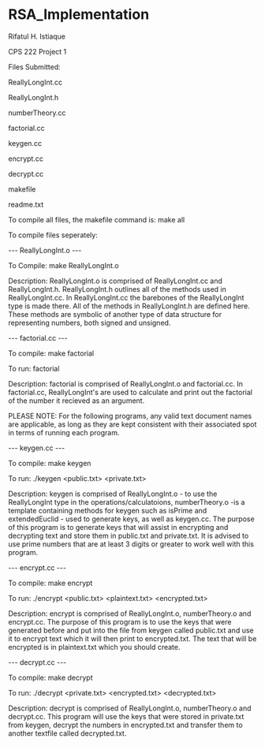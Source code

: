 # RSA_Implementation

Rifatul H. Istiaque

CPS 222 Project 1

 

Files Submitted:

ReallyLongInt.cc

ReallyLongInt.h

numberTheory.cc

factorial.cc

keygen.cc

encrypt.cc

decrypt.cc

makefile

readme.txt

 

 

To compile all files, the makefile command is: make all

 

To compile files seperately:

 

--- ReallyLongInt.o ---

To Compile: make ReallyLongInt.o

Description: ReallyLongInt.o is comprised of ReallyLongInt.cc and ReallyLongInt.h. ReallyLongInt.h outlines all of the methods used in ReallyLongInt.cc. In ReallyLongInt.cc the barebones of the ReallyLongInt type is made there. All of the methods in ReallyLongInt.h are defined here. These methods are symbolic of another type of data structure for representing numbers, both signed and unsigned.

 

--- factorial.cc ---

To compile: make factorial

To run: factorial <number>

Description: factorial is comprised of ReallyLongInt.o and factorial.cc. In factorial.cc, ReallyLongInt's are used to calculate and print out the factorial of the number it recieved as an argument.

 

PLEASE NOTE: For the following programs, any valid text document names are applicable, as long as they are kept consistent with their associated spot in terms of running each program.

 

--- keygen.cc ---

To compile: make keygen

To run: ./keygen <prime number> <different prime number> <public.txt> <private.txt>

Description: keygen is comprised of ReallyLongInt.o - to use the ReallyLongInt type in the operations/calculatoions, numberTheory.o -is a template containing methods for keygen such as isPrime and extendedEuclid - used to generate keys, as well as keygen.cc. The purpose of this program is to generate keys that will assist in encrypting and decrypting text and store them in public.txt and private.txt. It is advised to use prime numbers that are at least 3 digits or greater to work well with this program.

 

--- encrypt.cc ---

To compile: make encrypt

To run: ./encrypt <public.txt> <plaintext.txt> <encrypted.txt>

Description: encrypt is comprised of ReallyLongInt.o, numberTheory.o and encrypt.cc. The purpose of this program is to use the keys that were generated before and put into the file from keygen called public.txt and use it to encrypt text which it will then print to encrypted.txt. The text that will be encrypted is in plaintext.txt which you should create.

 

--- decrypt.cc ---

To compile: make decrypt

To run: ./decrypt <private.txt> <encrypted.txt> <decrypted.txt>

Description: decrypt is comprised of ReallyLongInt.o, numberTheory.o and decrypt.cc. This program will use the keys that were stored in private.txt from keygen, decrypt the numbers in encrypted.txt and transfer them to another textfile called decrypted.txt.
